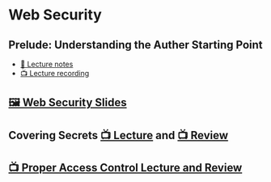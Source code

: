 # Web Security

## Prelude: Understanding the Auther Starting Point

- [📖 Lecture notes](1-prelude/lecture-notes.md)
- [📺 Lecture recording](https://youtu.be/j9b3b_R42Lo)

## [🖼️ Web Security Slides](2-web-security-exercises/Defense%20Against%20the%20Dark%20Arts.pdf)

## Covering Secrets [📺 Lecture](https://youtu.be/R7OV3Z9Yfp0) and [📺 Review](https://youtu.be/esStWLPEBYY)

## [📺 Proper Access Control Lecture and Review](https://youtu.be/J_ypz-s8Z8c)
